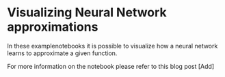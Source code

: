 # Visualizing Neural Network approximations
In these examplenotebooks it is possible to visualize how a neural network learns to approximate a given function.

For more information on the notebook please refer to this blog post [Add]